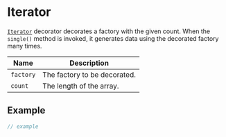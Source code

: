 # Iterator

[`Iterator`](iterator.md) decorator decorates a factory with the given count. When the `single()` method is invoked, it generates data using the decorated factory many times.

| Name      | Description                  |
| --------- | ---------------------------- |
| `factory` | The factory to be decorated. |
| `count`   | The length of the array.     |

## Example

```typescript
// example
```
